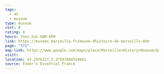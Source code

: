 ```yaml
---
tags:
  - 4S
  - museum
type: museum
cost: 8
rating: 4
hours: Tues-Sun 9AM-6PM
link: https://musees.marseille.fr/musee-dhistoire-de-marseille-mhm
page: "571"
map-link: https://www.google.com/maps/place/Marseille+History+Museum/@43.2977949,5.372908,17z/data=!3m2!4b1!5s0x12c9c0be54e87aa5:0x7edf0a3ad5be6a2c!4m6!3m5!1s0x12c9c08c0bb6e193:0xbfd3d200e532894a!8m2!3d43.297791!4d5.3754829!16s%2Fm%2F02qlqf2?entry=ttu&g_ep=EgoyMDI0MTAwNy4xIKXMDSoASAFQAw%3D%3D
visit: 
location: 43.2976227,5.37597884554661
source: Fodor's Essential France
---
```

